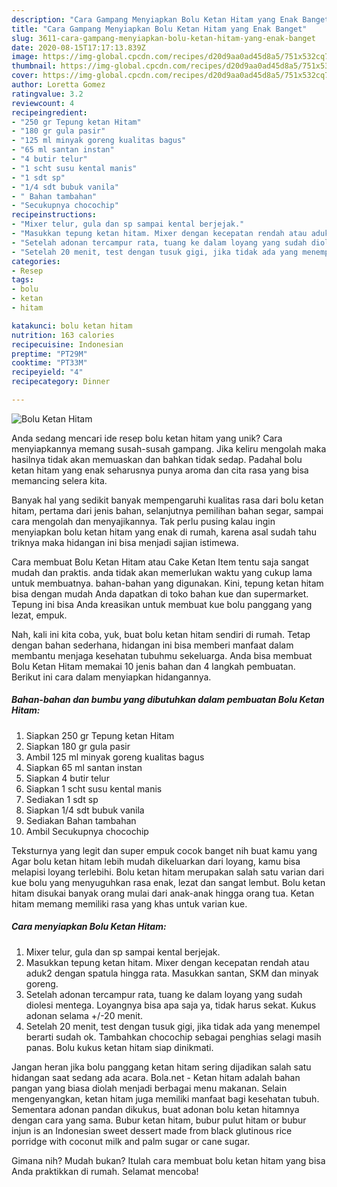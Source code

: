 ```yaml
---
description: "Cara Gampang Menyiapkan Bolu Ketan Hitam yang Enak Banget"
title: "Cara Gampang Menyiapkan Bolu Ketan Hitam yang Enak Banget"
slug: 3611-cara-gampang-menyiapkan-bolu-ketan-hitam-yang-enak-banget
date: 2020-08-15T17:17:13.839Z
image: https://img-global.cpcdn.com/recipes/d20d9aa0ad45d8a5/751x532cq70/bolu-ketan-hitam-foto-resep-utama.jpg
thumbnail: https://img-global.cpcdn.com/recipes/d20d9aa0ad45d8a5/751x532cq70/bolu-ketan-hitam-foto-resep-utama.jpg
cover: https://img-global.cpcdn.com/recipes/d20d9aa0ad45d8a5/751x532cq70/bolu-ketan-hitam-foto-resep-utama.jpg
author: Loretta Gomez
ratingvalue: 3.2
reviewcount: 4
recipeingredient:
- "250 gr Tepung ketan Hitam"
- "180 gr gula pasir"
- "125 ml minyak goreng kualitas bagus"
- "65 ml santan instan"
- "4 butir telur"
- "1 scht susu kental manis"
- "1 sdt sp"
- "1/4 sdt bubuk vanila"
- " Bahan tambahan"
- "Secukupnya chocochip"
recipeinstructions:
- "Mixer telur, gula dan sp sampai kental berjejak."
- "Masukkan tepung ketan hitam. Mixer dengan kecepatan rendah atau aduk2 dengan spatula hingga rata. Masukkan santan, SKM dan minyak goreng."
- "Setelah adonan tercampur rata, tuang ke dalam loyang yang sudah diolesi mentega. Loyangnya bisa apa saja ya, tidak harus sekat. Kukus adonan selama +/-20 menit."
- "Setelah 20 menit, test dengan tusuk gigi, jika tidak ada yang menempel berarti sudah ok. Tambahkan chocochip sebagai penghias selagi masih panas. Bolu kukus ketan hitam siap dinikmati."
categories:
- Resep
tags:
- bolu
- ketan
- hitam

katakunci: bolu ketan hitam 
nutrition: 163 calories
recipecuisine: Indonesian
preptime: "PT29M"
cooktime: "PT33M"
recipeyield: "4"
recipecategory: Dinner

---
```



![Bolu Ketan Hitam](https://img-global.cpcdn.com/recipes/d20d9aa0ad45d8a5/751x532cq70/bolu-ketan-hitam-foto-resep-utama.jpg)

Anda sedang mencari ide resep bolu ketan hitam yang unik? Cara menyiapkannya memang susah-susah gampang. Jika keliru mengolah maka hasilnya tidak akan memuaskan dan bahkan tidak sedap. Padahal bolu ketan hitam yang enak seharusnya punya aroma dan cita rasa yang bisa memancing selera kita.

Banyak hal yang sedikit banyak mempengaruhi kualitas rasa dari bolu ketan hitam, pertama dari jenis bahan, selanjutnya pemilihan bahan segar, sampai cara mengolah dan menyajikannya. Tak perlu pusing kalau ingin menyiapkan bolu ketan hitam yang enak di rumah, karena asal sudah tahu triknya maka hidangan ini bisa menjadi sajian istimewa.

Cara membuat Bolu Ketan Hitam atau Cake Ketan Item tentu saja sangat mudah dan praktis. anda tidak akan memerlukan waktu yang cukup lama untuk membuatnya. bahan-bahan yang digunakan. Kini, tepung ketan hitam bisa dengan mudah Anda dapatkan di toko bahan kue dan supermarket. Tepung ini bisa Anda kreasikan untuk membuat kue bolu panggang yang lezat, empuk.


Nah, kali ini kita coba, yuk, buat bolu ketan hitam sendiri di rumah. Tetap dengan bahan sederhana, hidangan ini bisa memberi manfaat dalam membantu menjaga kesehatan tubuhmu sekeluarga. Anda bisa membuat Bolu Ketan Hitam memakai 10 jenis bahan dan 4 langkah pembuatan. Berikut ini cara dalam menyiapkan hidangannya.

<!--inarticleads1-->

##### Bahan-bahan dan bumbu yang dibutuhkan dalam pembuatan Bolu Ketan Hitam:

1. Siapkan 250 gr Tepung ketan Hitam
1. Siapkan 180 gr gula pasir
1. Ambil 125 ml minyak goreng kualitas bagus
1. Siapkan 65 ml santan instan
1. Siapkan 4 butir telur
1. Siapkan 1 scht susu kental manis
1. Sediakan 1 sdt sp
1. Siapkan 1/4 sdt bubuk vanila
1. Sediakan  Bahan tambahan
1. Ambil Secukupnya chocochip


Teksturnya yang legit dan super empuk cocok banget nih buat kamu yang Agar bolu ketan hitam lebih mudah dikeluarkan dari loyang, kamu bisa melapisi loyang terlebihi. Bolu ketan hitam merupakan salah satu varian dari kue bolu yang menyuguhkan rasa enak, lezat dan sangat lembut. Bolu ketan hitam disukai banyak orang mulai dari anak-anak hingga orang tua. Ketan hitam memang memiliki rasa yang khas untuk varian kue. 

<!--inarticleads2-->

##### Cara menyiapkan Bolu Ketan Hitam:

1. Mixer telur, gula dan sp sampai kental berjejak.
1. Masukkan tepung ketan hitam. Mixer dengan kecepatan rendah atau aduk2 dengan spatula hingga rata. Masukkan santan, SKM dan minyak goreng.
1. Setelah adonan tercampur rata, tuang ke dalam loyang yang sudah diolesi mentega. Loyangnya bisa apa saja ya, tidak harus sekat. Kukus adonan selama +/-20 menit.
1. Setelah 20 menit, test dengan tusuk gigi, jika tidak ada yang menempel berarti sudah ok. Tambahkan chocochip sebagai penghias selagi masih panas. Bolu kukus ketan hitam siap dinikmati.


Jangan heran jika bolu panggang ketan hitam sering dijadikan salah satu hidangan saat sedang ada acara. Bola.net - Ketan hitam adalah bahan pangan yang biasa diolah menjadi berbagai menu makanan. Selain mengenyangkan, ketan hitam juga memiliki manfaat bagi kesehatan tubuh. Sementara adonan pandan dikukus, buat adonan bolu ketan hitamnya dengan cara yang sama. Bubur ketan hitam, bubur pulut hitam or bubur injun is an Indonesian sweet dessert made from black glutinous rice porridge with coconut milk and palm sugar or cane sugar. 

Gimana nih? Mudah bukan? Itulah cara membuat bolu ketan hitam yang bisa Anda praktikkan di rumah. Selamat mencoba!

